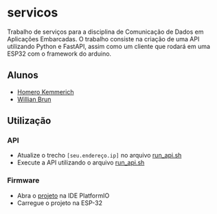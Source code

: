 # servicos

Trabalho de serviços para a disciplina de Comunicação de Dados em Aplicações Embarcadas. O trabalho consiste na criação de uma API utilizando Python e FastAPI, assim como um cliente que rodará em uma ESP32 com o framework do arduino.

## Alunos

- [Homero Kemmerich](146676@upf.br)
- [Willian Brun](178810@upf.br)

## Utilização

### API 

- Atualize o trecho `[seu.endereço.ip]` no arquivo [run_api.sh] 
- Execute a API utilizando o arquivo [run_api.sh]

### Firmware

- Abra o [projeto](./firmware/) na IDE PlatformIO
- Carregue o projeto na ESP-32

[run_api.sh]: ./run_api.sh